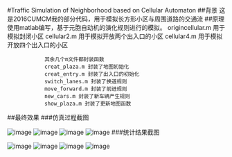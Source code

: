 #Traffic Simulation of Neighborhood based on Cellular Automaton
##背景
                这是2016CUMCM我的部分代码，用于模拟长方形小区与周围道路的交通流
##原理
                使用matlab编写，基于元胞自动机的演化规则进行的模拟。
                origincellular.m 用于模拟封闭小区
                cellular2.m 用于模拟开放两个出入口的小区
                cellular4.m 用于模拟开放四个出入口的小区
                
                其余几个m文件都封装函数
                creat_plaza.m 封装了地图初始化
                creat_entry.m 封装了出入口的初始化
                switch_lanes.m 封装了换道规则
                move_forward.m 封装了前进规则
                new_cars.m 封装了新车辆产生规则
                show_plaza.m 封装了更新地图函数
##最终效果
###仿真过程截图

![image](raw.githubusercontent.com/crh19970307/Traffic_Simulation/tree/master/src/1.jpg)
![image](https://raw.githubusercontent.com/crh19970307/Traffic_Simulation/tree/master/src/2.jpg)
![image](https://raw.githubusercontent.com/crh19970307/Traffic_Simulation/tree/master/src/3.jpg)
![image](https://raw.githubusercontent.com/crh19970307/Traffic_Simulation/tree/master/src/4.jpg)
###统计结果截图

![image](https://raw.githubusercontent.com/crh19970307/Traffic_Simulation/tree/master/src/11.jpg)
![image](https://raw.githubusercontent.com/crh19970307/Traffic_Simulation/tree/master/src/22.jpg)
![image](https://raw.githubusercontent.com/crh19970307/Traffic_Simulation/tree/master/src/33.jpg)
![image](https://raw.githubusercontent.com/crh19970307/Traffic_Simulation/tree/master/src/44.jpg)
        
                
